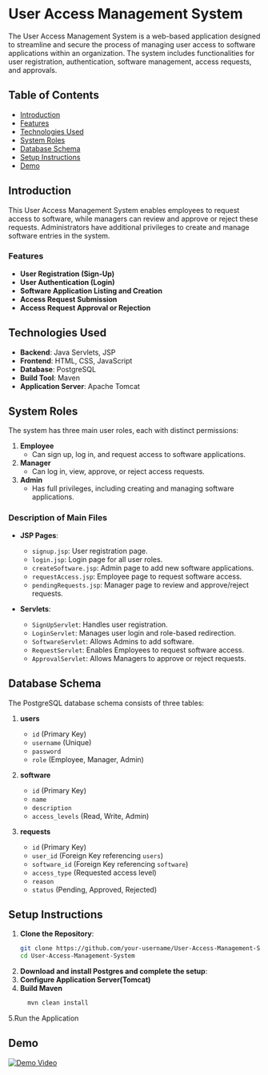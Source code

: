 
# User Access Management System

The User Access Management System is a web-based application designed to streamline and secure the process of managing user access to software applications within an organization. The system includes functionalities for user registration, authentication, software management, access requests, and approvals.

## Table of Contents

- [Introduction](#introduction)
- [Features](#features)
- [Technologies Used](#technologies-used)
- [System Roles](#system-roles)
- [Database Schema](#database-schema)
- [Setup Instructions](#setup-instructions)
- [Demo](#demo)

## Introduction

This User Access Management System enables employees to request access to software, while managers can review and approve or reject these requests. Administrators have additional privileges to create and manage software entries in the system.

### Features

- **User Registration (Sign-Up)**
- **User Authentication (Login)**
- **Software Application Listing and Creation**
- **Access Request Submission**
- **Access Request Approval or Rejection**

## Technologies Used

- **Backend**: Java Servlets, JSP
- **Frontend**: HTML, CSS, JavaScript
- **Database**: PostgreSQL
- **Build Tool**: Maven
- **Application Server**: Apache Tomcat

## System Roles

The system has three main user roles, each with distinct permissions:

1. **Employee**
   - Can sign up, log in, and request access to software applications.
2. **Manager**
   - Can log in, view, approve, or reject access requests.
3. **Admin**
   - Has full privileges, including creating and managing software applications.


### Description of Main Files

- **JSP Pages**:
  - `signup.jsp`: User registration page.
  - `login.jsp`: Login page for all user roles.
  - `createSoftware.jsp`: Admin page to add new software applications.
  - `requestAccess.jsp`: Employee page to request software access.
  - `pendingRequests.jsp`: Manager page to review and approve/reject requests.

- **Servlets**:
  - `SignUpServlet`: Handles user registration.
  - `LoginServlet`: Manages user login and role-based redirection.
  - `SoftwareServlet`: Allows Admins to add software.
  - `RequestServlet`: Enables Employees to request software access.
  - `ApprovalServlet`: Allows Managers to approve or reject requests.

## Database Schema

The PostgreSQL database schema consists of three tables:

1. **users**
   - `id` (Primary Key)
   - `username` (Unique)
   - `password`
   - `role` (Employee, Manager, Admin)

2. **software**
   - `id` (Primary Key)
   - `name`
   - `description`
   - `access_levels` (Read, Write, Admin)

3. **requests**
   - `id` (Primary Key)
   - `user_id` (Foreign Key referencing `users`)
   - `software_id` (Foreign Key referencing `software`)
   - `access_type` (Requested access level)
   - `reason`
   - `status` (Pending, Approved, Rejected)

## Setup Instructions

1. **Clone the Repository**:
   ```bash
   git clone https://github.com/your-username/User-Access-Management-System.git
   cd User-Access-Management-System
   ```
2. **Download and install Postgres and complete the setup**:
3. **Configure Application Server(Tomcat)**
4. **Build Maven**
   ```bash
     mvn clean install
   ```

5.Run the Application

## Demo
[![Demo Video](https://img.shields.io/badge/Watch-Demo%20Video-blue)](https://drive.google.com/file/d/1geMZWl3JY-joacrieD-KH12L9PRGdypl/view?usp=sharing)






